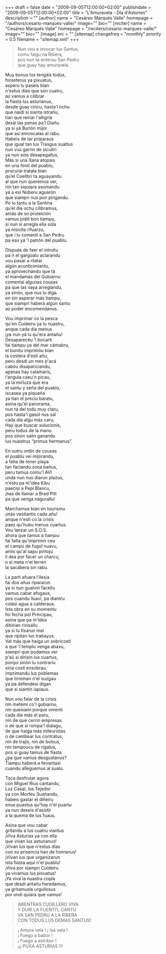 +++
draft = false
date = "2009-09-05T12:00:00+02:00"
publishdate = "2009-09-05T12:00:00+02:00"
title = "L'Amuravela - Día d'Asturies"
description = ""
[author]
    name = "Cesáreo Marqués Valle"
    homepage = "/authors/cesario-marques-valle/"
    image=""
    bio=""
[reciter]
    name = "Cesáreo Marqués Valle"
    homepage = "/reciters/cesario-marques-valle/"
    image=""
    bio=""
[image]
    src = ""
[sitemap]
  changefreq = "monthly"
  priority = 0.5
  filename = "sitemap.xml"
+++

> Nun vou a invocar lus Santus,\
comu faigu na Ribera,\
pos nun tá enterau San Pedru\
que guay hay amuravela.

Muy bonus lus tengáis todus,\
forasterus ya pixuatus,\
asperu lu paseis bian\
n'estus días que son cuatru,\
aú vamus a cilibrar\
la fiasta lus asturianus,\
desde guay cincu, hasta'l ochu\
que naidi si sianta istrañu,\
tian que reinar l'alligría\
dexái las penas pa'l Diañu\
ya si yá Burlón mijor\
que así enroscalas al rabu.\
Habeis de tar priparaus\
que igual tan lus Trasgus sualtus\
nun vus garrin de sicultri\
ya nun sois desapegallus,\
Más si una Xana atopais\
en una fonti del puablu,\
prucurai tratala bian\
qu’el Cuelibri ta aguayandu\
al que nun queremus ver,\
nin tan siquiara asomandu\
yá a esi Nuberu aguarón\
que siampri nus pon pingandu.\
Po lu tantu a la Santina\
qu’el día ochu cilibramus,\
amás de so pruteición\
vamus pidili bon tiampu,\
si nun si arregla ella sola\
ya nisicita rifuarzu,\
que i lu comenti a San Pedru\
pa esu yá 'l patrón del puablu.

Dispuás de faer el introitu\
pa ir el gargüalu aclarandu\
vou pasar a rilatar\
algún acunticimiantu,\
ya aprovechandu que tá\
el mandamás del Gubiarnu\
comentai algunas cousas\
pa que las vaya arreglandu,\
ya sinón, que nus lu diga\
en sin asperar más tiampu,\
que siampri haberá algún santu\
aú poder encomendanus.

Vou imprimar co la pesca\
qu'en Cuideiru ya lu nuastru,\
anque cada día menus\
¡ya nun yá lu qu'era antañu!\
Desaparecéu 'l bocarti\
fai tiampu ya del mar cántabru,\
el bunitu imprimóu bian\
la costera d'esti añu,\
peru desdi un mes p'acá\
cabóu disapariciandu,\
apenas hay calamaris,\
l'angula caeu'n picau,\
ya la mirluza que era\
el santu y seña del puablu,\
iscasea ya piqueña\
ya tian el preciu baratu,\
asina qu'el panorama,\
nun tá del todu muy claru,\
pos hasta'l gasol nus sal\
cada día algu más caru,\
Hay que buscar sulucionis,\
peru todus de la manu\
pos sinon salin ganandu\
lus nuastrus “primus hermanus”.

En outru ordin de cousas\
el puablu vei mijorandu,\
a falta de tener playa\
tan faciandu zona bañus,\
peru tamus comu'l AVI\
unda nun nus diarun plazus,\
n'estu pa m'idea Kiku\
paecisi a Pepi Blancu,\
¡has de llamar a Brad Pitt\
pa que venga nagurallu!

Marchamus bian en tourismu\
¡más vesitantis cada añu!\
anque n'esti co la crisis\
paez qu'hubu menus cuartus.\
Vou lanzar un S.O.S.\
ahora que tamus a tiampu:\
fai falta qu'imprimin ceu\
el campu de fugol nuavu,\
antis qu'al sapu pintoju\
li dea por facer un charcu,\
o si meta n'el terren\
la sacabera sin rabu.

La parti afuara l'ilesia\
fai dos añus ripararun\
ya si nun gualvin facellu\
vamus cabar afogaus,\
pos cuandu lluavi, pa diantru\
colasi agua a calderaus.\
Ista obra en su momentu\
foi fecha pol Principau,\
asina que pa m'idea\
dibirían rivisallu\
ya si lu fixarun mal\
que ripitan lus trabayus.\
Val más que haiga un sobricosti\
a que 'l templu venga abaxu,\
siampri que podamus ver\
p'aú si dirixin lus cuartus,\
porqui sinón lu contrariu\
siría costi ensobrau,\
imprimandu lus poblemas\
que tirminan n'el xuzgau\
ya pa defendesi digan\
que si siantin ispiaus.

Nun vou falar de la crisis\
nin metemi co'l gubiarnu,\
nin queixami porque omenti\
cada día más el paru,\
nin de que cerrin empresas\
o de que si rompa'l dialagu,\
de que haiga más mileuristas\
o de cambear lus contratus,\
nin de trajis, nin de bolsus,\
nin tampoucu de rigalus,\
pos si guay tamus de fiasta\
¿pa que vamus desgustanus?\
Tiampu haberá a llevantasi\
cuandu alleguemus al sualu.

Toca desfrutar agora\
con Miguel Rius cantandu,\
Luz Casal, lus Tejedor\
ya con Morfeu Suañandu,\
habeis gastar el diñeiru\
enus puastus qu'hay n'el puartu\
ya nun dexeis d'asistir\
a la quema de lus fuaus.

Asina que vou cabar\
gritandu a lus cuatru viantus\
¡Viva Asturias ya con ella\
que vivan lus asturianus!\
¡Vivan lus que n'estus días\
con su prisencia han de honranus!\
¡Vivan lus que urganizarun\
ista fiasta aquí n'el puablu!\
¡Viva por siampri Cuideiru\
ya vivamus lus pixuatus!\
¡Ya viva la nuastra copla\
que desdi antañu heredamus,\
ya gritamusla urgullosus\
por ondi quiara que vamus!

> ¡MIENTRAS CUDILLERO VIVA\
Y DURI LA FUENTI’L CANTU\
VA SAN PEDRU A LA RIBERA\
CON TODUS LUS DEMAS SANTUS!

> ¡ Amura vela ! ¡ Isa vela !\
¡ Fuego a babor !\
¡ Fuego a estribor !\
¡¡¡ PUXA ASTURIAS !!!